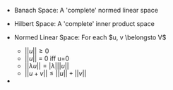 - Banach Space: A 'complete' normed linear space
- Hilbert Space: A 'complete' inner product space
- Normed Linear Space: For each $u, v \belongsto V$
	- $||u|| \geq 0$
	- $||u||$ = 0 iff u=0
	- $||\lambda u||= |\lambda| ||u||$
	- $||u+v|| \leq ||u|| + ||v||$
	
-
